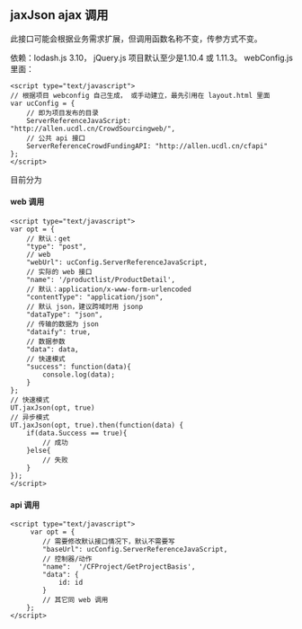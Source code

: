 ## jaxJson ajax 调用
此接口可能会根据业务需求扩展，但调用函数名称不变，传参方式不变。

依赖：lodash.js 3.10， jQuery.js 项目默认至少是1.10.4 或 1.11.3。
webConfig.js 里面：

    <script type="text/javascript">
    // 根据项目 webconfig 自己生成， 或手动建立，最先引用在 layout.html 里面
    var ucConfig = {
        // 即为项目发布的目录
        ServerReferenceJavaScript: "http://allen.ucdl.cn/CrowdSourcingweb/",
        // 公共 api 接口
        ServerReferenceCrowdFundingAPI: "http://allen.ucdl.cn/cfapi"
    };
    </script>

目前分为 
#### web 调用
    <script type="text/javascript">
    var opt = {
        // 默认：get
        "type": "post",
        // web
        "webUrl": ucConfig.ServerReferenceJavaScript,
        // 实际的 web 接口
        "name": '/productlist/ProductDetail',
        // 默认：application/x-www-form-urlencoded
        "contentType": "application/json",
        // 默认 json，建议跨域时用 jsonp
        "dataType": "json",
        // 传输的数据为 json
        "dataify": true,
        // 数据参数
        "data": data,
        // 快速模式
        "success": function(data){
            console.log(data);
        }
    };
    // 快速模式
    UT.jaxJson(opt, true)
    // 异步模式
    UT.jaxJson(opt, true).then(function(data) {        
        if(data.Success == true){
            // 成功
        }else{
            // 失败
        } 
    });
    </script>    

#### api 调用
    <script type="text/javascript">
         var opt = {
            // 需要修改默认接口情况下，默认不需要写
            "baseUrl": ucConfig.ServerReferenceJavaScript,
            // 控制器/动作
            "name":  '/CFProject/GetProjectBasis',
            "data": {
                id: id
            }
            // 其它同 web 调用
        };
    </script>


